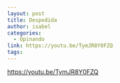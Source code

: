 ```yaml
---
layout: post
title: Despedida
author: isabel
categories:
  - Opinando
link: https://youtu.be/TymJR8Y0FZQ
tags:
---
```

https://youtu.be/TymJR8Y0FZQ

